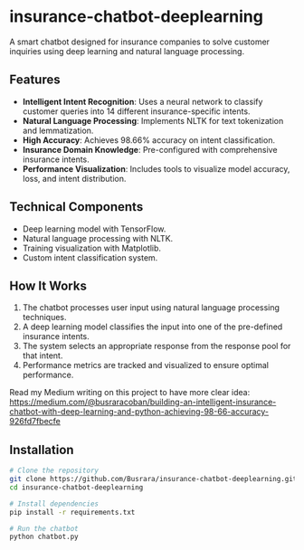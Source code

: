 # insurance-chatbot-deeplearning

A smart chatbot designed for insurance companies to solve customer inquiries using deep learning and natural language processing.

## Features

- **Intelligent Intent Recognition**: Uses a neural network to classify customer queries into 14 different insurance-specific intents.
- **Natural Language Processing**: Implements NLTK for text tokenization and lemmatization.
- **High Accuracy**: Achieves 98.66% accuracy on intent classification.
- **Insurance Domain Knowledge**: Pre-configured with comprehensive insurance intents.
- **Performance Visualization**: Includes tools to visualize model accuracy, loss, and intent distribution.

## Technical Components

- Deep learning model with TensorFlow.
- Natural language processing with NLTK.
- Training visualization with Matplotlib.
- Custom intent classification system.

## How It Works

1. The chatbot processes user input using natural language processing techniques.
2. A deep learning model classifies the input into one of the pre-defined insurance intents.
3. The system selects an appropriate response from the response pool for that intent.
4. Performance metrics are tracked and visualized to ensure optimal performance.

Read my Medium writing on this project to have more clear idea: https://medium.com/@busraracoban/building-an-intelligent-insurance-chatbot-with-deep-learning-and-python-achieving-98-66-accuracy-926fd7fbecfe

## Installation

```bash
# Clone the repository
git clone https://github.com/Busrara/insurance-chatbot-deeplearning.git
cd insurance-chatbot-deeplearning

# Install dependencies
pip install -r requirements.txt

# Run the chatbot
python chatbot.py
